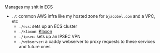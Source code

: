 Manages my shit in ECS

- `./`: common AWS infra like my hosted zone for `bjacobel.com` and a VPC, etc
    - `./ecs`: sets up an ECS cluster
    - `./klaxon`: [Klaxon](https://newsklaxon.org)
    - `./ipsec`: sets up an IPSEC VPN
    - `./webserver`: a caddy webserver to proxy requests to these services and future ones

